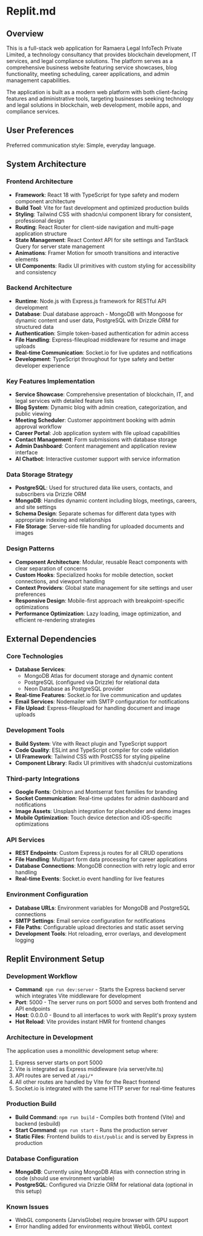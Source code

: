 # Replit.md

## Overview

This is a full-stack web application for Ramaera Legal InfoTech Private Limited, a technology consultancy that provides blockchain development, IT services, and legal compliance solutions. The platform serves as a comprehensive business website featuring service showcases, blog functionality, meeting scheduling, career applications, and admin management capabilities.

The application is built as a modern web platform with both client-facing features and administrative tools, targeting businesses seeking technology and legal solutions in blockchain, web development, mobile apps, and compliance services.

## User Preferences

Preferred communication style: Simple, everyday language.

## System Architecture

### Frontend Architecture
- **Framework**: React 18 with TypeScript for type safety and modern component architecture
- **Build Tool**: Vite for fast development and optimized production builds
- **Styling**: Tailwind CSS with shadcn/ui component library for consistent, professional design
- **Routing**: React Router for client-side navigation and multi-page application structure
- **State Management**: React Context API for site settings and TanStack Query for server state management
- **Animations**: Framer Motion for smooth transitions and interactive elements
- **UI Components**: Radix UI primitives with custom styling for accessibility and consistency

### Backend Architecture
- **Runtime**: Node.js with Express.js framework for RESTful API development
- **Database**: Dual database approach - MongoDB with Mongoose for dynamic content and user data, PostgreSQL with Drizzle ORM for structured data
- **Authentication**: Simple token-based authentication for admin access
- **File Handling**: Express-fileupload middleware for resume and image uploads
- **Real-time Communication**: Socket.io for live updates and notifications
- **Development**: TypeScript throughout for type safety and better developer experience

### Key Features Implementation
- **Service Showcase**: Comprehensive presentation of blockchain, IT, and legal services with detailed feature lists
- **Blog System**: Dynamic blog with admin creation, categorization, and public viewing
- **Meeting Scheduler**: Customer appointment booking with admin approval workflow
- **Career Portal**: Job application system with file upload capabilities
- **Contact Management**: Form submissions with database storage
- **Admin Dashboard**: Content management and application review interface
- **AI Chatbot**: Interactive customer support with service information

### Data Storage Strategy
- **PostgreSQL**: Used for structured data like users, contacts, and subscribers via Drizzle ORM
- **MongoDB**: Handles dynamic content including blogs, meetings, careers, and site settings
- **Schema Design**: Separate schemas for different data types with appropriate indexing and relationships
- **File Storage**: Server-side file handling for uploaded documents and images

### Design Patterns
- **Component Architecture**: Modular, reusable React components with clear separation of concerns
- **Custom Hooks**: Specialized hooks for mobile detection, socket connections, and viewport handling
- **Context Providers**: Global state management for site settings and user preferences
- **Responsive Design**: Mobile-first approach with breakpoint-specific optimizations
- **Performance Optimization**: Lazy loading, image optimization, and efficient re-rendering strategies

## External Dependencies

### Core Technologies
- **Database Services**: 
  - MongoDB Atlas for document storage and dynamic content
  - PostgreSQL (configured via Drizzle) for relational data
  - Neon Database as PostgreSQL provider
- **Real-time Features**: Socket.io for live communication and updates
- **Email Services**: Nodemailer with SMTP configuration for notifications
- **File Upload**: Express-fileupload for handling document and image uploads

### Development Tools
- **Build System**: Vite with React plugin and TypeScript support
- **Code Quality**: ESLint and TypeScript compiler for code validation
- **UI Framework**: Tailwind CSS with PostCSS for styling pipeline
- **Component Library**: Radix UI primitives with shadcn/ui customizations

### Third-party Integrations
- **Google Fonts**: Orbitron and Montserrat font families for branding
- **Socket Communication**: Real-time updates for admin dashboard and notifications
- **Image Assets**: Unsplash integration for placeholder and demo images
- **Mobile Optimization**: Touch device detection and iOS-specific optimizations

### API Services
- **REST Endpoints**: Custom Express.js routes for all CRUD operations
- **File Handling**: Multipart form data processing for career applications
- **Database Connections**: MongoDB connection with retry logic and error handling
- **Real-time Events**: Socket.io event handling for live features

### Environment Configuration
- **Database URLs**: Environment variables for MongoDB and PostgreSQL connections
- **SMTP Settings**: Email service configuration for notifications
- **File Paths**: Configurable upload directories and static asset serving
- **Development Tools**: Hot reloading, error overlays, and development logging

## Replit Environment Setup

### Development Workflow
- **Command**: `npm run dev:server` - Starts the Express backend server which integrates Vite middleware for development
- **Port**: 5000 - The server runs on port 5000 and serves both frontend and API endpoints
- **Host**: 0.0.0.0 - Bound to all interfaces to work with Replit's proxy system
- **Hot Reload**: Vite provides instant HMR for frontend changes

### Architecture in Development
The application uses a monolithic development setup where:
1. Express server starts on port 5000
2. Vite is integrated as Express middleware (via server/vite.ts)
3. API routes are served at `/api/*`
4. All other routes are handled by Vite for the React frontend
5. Socket.io is integrated with the same HTTP server for real-time features

### Production Build
- **Build Command**: `npm run build` - Compiles both frontend (Vite) and backend (esbuild)
- **Start Command**: `npm run start` - Runs the production server
- **Static Files**: Frontend builds to `dist/public` and is served by Express in production

### Database Configuration
- **MongoDB**: Currently using MongoDB Atlas with connection string in code (should use environment variable)
- **PostgreSQL**: Configured via Drizzle ORM for relational data (optional in this setup)

### Known Issues
- WebGL components (JarvisGlobe) require browser with GPU support
- Error handling added for environments without WebGL context